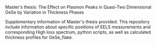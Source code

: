 Master's thesis: The Effect on Plasmon Peaks in Quasi-Two Dimensional GeSe by Variation in Thickness Phases


Supplementary information of Master's thesis provided. This repository include information about specific positions of EELS measurements and corresponding High loss spectrum, python scripts, as well as calculated thickness profiles for GeSe_flake.
